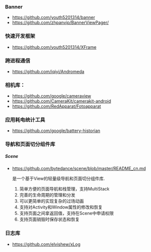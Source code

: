 ### Banner
- https://github.com/youth5201314/banner
- https://github.com/zhpanvip/BannerViewPager/
### 快速开发框架
- https://github.com/youth5201314/XFrame

### 跨进程通信
- https://github.com/iqiyi/Andromeda

### 相机库：
- https://github.com/google/cameraview
- https://github.com/CameraKit/camerakit-android
- https://github.com/RedApparat/Fotoapparat

### 应用耗电统计工具
- https://github.com/google/battery-historian

### 导航和页面切分组件库
##### Scene
- https://github.com/bytedance/scene/blob/master/README_cn.md

  是一个基于View的轻量级导航和页面切分组件库.
  1. 简单方便的页面导航和栈管理，支持MultiStack
  2. 完善的生命周期的管理和分发
  3. 可以更简单的实现复杂的过场动画
  4. 支持对Activity和Window属性的修改和恢复
  5. 支持页面之间拿返回值，支持在Scene中申请权限
  6. 支持页面销毁时保存状态和恢复
  
### 日志库
- https://github.com/elvishew/xLog